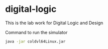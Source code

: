 # digital-logic
This is the lab work for Digital Logic and Design

Command to run the simulator

```bash
java -jar coldvl64Linux.jar
```